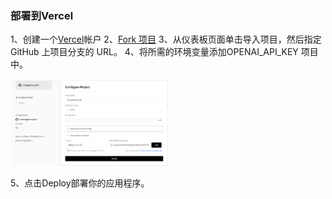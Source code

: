 
### 部署到Vercel

1、创建一个[Vercel](https://vercel.com/)帐户
2、[Fork 项目](https://github.com/x-dr/chatgptProxyAPI/fork)
3、从仪表板页面单击导入项目，然后指定 GitHub 上项目分支的 URL。
4、将所需的环境变量添加OPENAI_API_KEY 项目中。

<img src="chatgpt.png" height="50%" width="50%">

5、点击Deploy部署你的应用程序。
